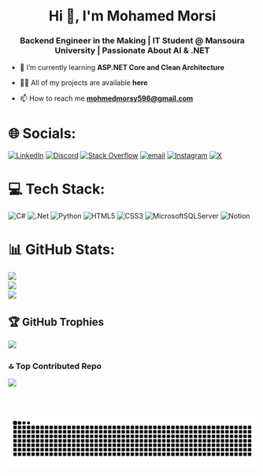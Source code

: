 <h1 align="center">Hi 👋, I'm Mohamed Morsi</h1>
<h3 align="center">Backend Engineer in the Making | IT Student @ Mansoura University | Passionate About AI & .NET</h3>

- 🌱 I’m currently learning **ASP.NET Core and Clean Architecture**

- 👨‍💻 All of my projects are available **here**

- 📫 How to reach me **mohmedmorsy596@gmail.com**


# 🌐 Socials:
[![LinkedIn](https://img.shields.io/badge/LinkedIn-%230077B5.svg?logo=linkedin&logoColor=white)](https://linkedin.com/in/https://www.linkedin.com/in/mohamed-morsi-57ab68270?utm_source=share&utm_campaign=share_via&utm_content=profile&utm_medium=android_app) 
[![Discord](https://img.shields.io/badge/Discord-%237289DA.svg?logo=discord&logoColor=white)](https://discord.gg/morsi_777)
[![Stack Overflow](https://img.shields.io/badge/-Stackoverflow-FE7A16?logo=stack-overflow&logoColor=white)](https://stackoverflow.com/users/https://stackoverflow.com/users/22195264/mohmed-morsi?tab=profile) 
[![email](https://img.shields.io/badge/Email-D14836?logo=gmail&logoColor=white)](mailto:mohmedmorsy596@gmail.com) 
[![Instagram](https://img.shields.io/badge/Instagram-%23E4405F.svg?logo=Instagram&logoColor=white)](https://instagram.com/https://www.instagram.com/mohmed_el_morsi/profilecard/?igsh=dXVsY3IyZnhjdzlx)
[![X](https://img.shields.io/badge/X-black.svg?logo=X&logoColor=white)](https://x.com/https://x.com/777medooo/likes) 

# 💻 Tech Stack:
![C#](https://img.shields.io/badge/c%23-%23239120.svg?style=for-the-badge&logo=csharp&logoColor=white) ![.Net](https://img.shields.io/badge/.NET-5C2D91?style=for-the-badge&logo=.net&logoColor=white) ![Python](https://img.shields.io/badge/python-3670A0?style=for-the-badge&logo=python&logoColor=ffdd54) ![HTML5](https://img.shields.io/badge/html5-%23E34F26.svg?style=for-the-badge&logo=html5&logoColor=white) ![CSS3](https://img.shields.io/badge/css3-%231572B6.svg?style=for-the-badge&logo=css3&logoColor=white) ![MicrosoftSQLServer](https://img.shields.io/badge/Microsoft%20SQL%20Server-CC2927?style=for-the-badge&logo=microsoft%20sql%20server&logoColor=white) ![Notion](https://img.shields.io/badge/Notion-%23000000.svg?style=for-the-badge&logo=notion&logoColor=white)
# 📊 GitHub Stats:
![](https://github-readme-stats.vercel.app/api?username=morsy777&theme=github_dark&hide_border=false&include_all_commits=true&count_private=true)<br/>
![](https://nirzak-streak-stats.vercel.app/?user=morsy777&theme=github_dark&hide_border=false)<br/>
![](https://github-readme-stats.vercel.app/api/top-langs/?username=morsy777&theme=github_dark&hide_border=false&include_all_commits=true&count_private=true&layout=compact)

## 🏆 GitHub Trophies
![](https://github-profile-trophy.vercel.app/?username=morsy777&theme=radical&no-frame=false&no-bg=false&margin-w=4)

### 🔝 Top Contributed Repo
![](https://github-contributor-stats.vercel.app/api?username=morsy777&limit=5&theme=dark&combine_all_yearly_contributions=true)

<!-- Proudly created with GPRM ( https://gprm.itsvg.in ) -->
#
<br clear="both">

<img src="https://raw.githubusercontent.com/morsy777/morsy777/output/snake.svg" alt="Snake animation" />

###
